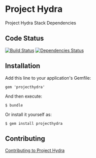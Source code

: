 # Project Hydra

Project Hydra Stack Dependencies

## Code Status

[![Build Status](https://travis-ci.org/projecthydra/hydra-head.png?branch=master)](https://travis-ci.org/projecthydra/hydra-head)
[![Dependencies Status](https://gemnasium.com/projecthydra/projecthydra.png)](https://gemnasium.com/projecthydra/projecthydra)

## Installation

Add this line to your application's Gemfile:

    gem 'projecthydra'

And then execute:

    $ bundle

Or install it yourself as:

    $ gem install projecthydra

## Contributing

[Contributing to Project Hydra](CONTRIBUTING.md)
